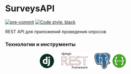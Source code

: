 # SurveysAPI

[![pre-commit](https://img.shields.io/badge/pre--commit-enabled-brightgreen?logo=pre-commit)](https://github.com/pre-commit/pre-commit)
[![Code style: black](https://img.shields.io/badge/code%20style-black-000000.svg)](https://github.com/psf/black)

REST API для приложений проведения опросов

### Технологии и инструменты

<p align="center">
<img width="10%" title="Django" src="surveys_api/assets/images/django.png">
<img width="24%" title="DRF" src="surveys_api/assets/images/drf.png">
<img width="10%" title="DRF" src="surveys_api/assets/images/postgresql.png">
<img width="10%" title="DRF" src="surveys_api/assets/images/swagger.png">
</p>
